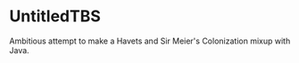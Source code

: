 UntitledTBS
===========

Ambitious attempt to make a Havets and Sir Meier's Colonization mixup with Java.
